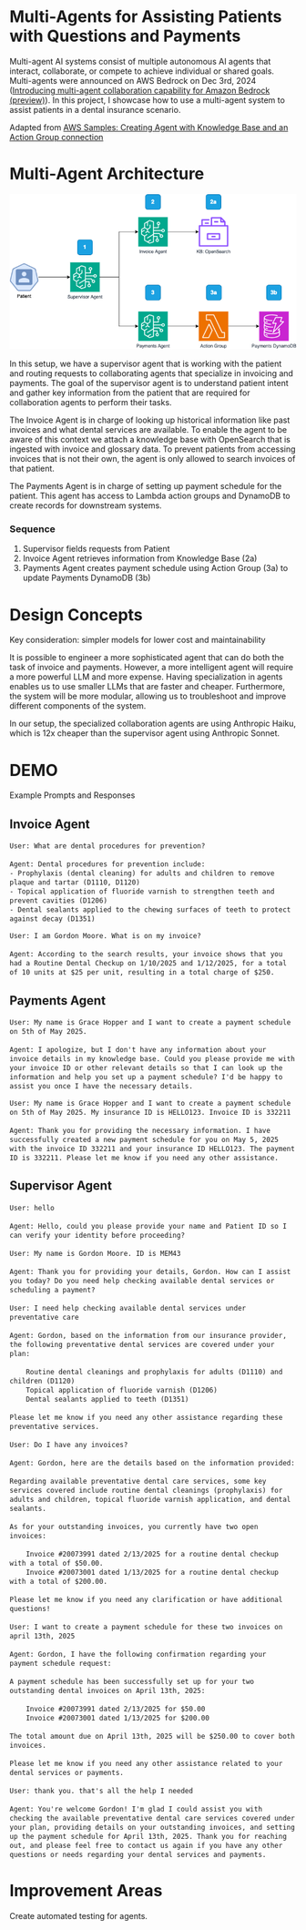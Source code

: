 # Multi-Agents for Assisting Patients with Questions and Payments

Multi-agent AI systems consist of multiple autonomous AI agents that interact, collaborate, or compete to achieve individual or shared goals. Multi-agents were announced on AWS Bedrock on Dec 3rd, 2024 ([Introducing multi-agent collaboration capability for Amazon Bedrock (preview)](https://aws.amazon.com/blogs/aws/introducing-multi-agent-collaboration-capability-for-amazon-bedrock/)). In this project, I showcase how to use a multi-agent system to assist patients in a dental insurance scenario.

Adapted from [AWS Samples: Creating Agent with Knowledge Base and an Action Group connection](https://github.com/aws-samples/amazon-bedrock-samples/tree/main/agents-and-function-calling/bedrock-agents/features-examples/05-create-agent-with-knowledge-base-and-action-group)


# Multi-Agent Architecture

![Agents architecture - showing an agent responding on one end using APIs and action groups and then on the end responding to other questions with a knowledge base on a vector database](images/llm-aws-agents.drawio.png)

In this setup, we have a supervisor agent that is working with the patient and routing requests to collaborating agents that specialize in invoicing and payments. The goal of the supervisor agent is to understand patient intent and gather key information from the patient that are required for collaboration agents to perform their tasks.

The Invoice Agent is in charge of looking up historical information like past invoices and what dental services are available. To enable the agent to be aware of this context we attach a knowledge base with OpenSearch that is ingested with invoice and glossary data. To prevent patients from accessing invoices that is not their own, the agent is only allowed to search invoices of that patient. 

The Payments Agent is in charge of setting up payment schedule for the patient. This agent has access to Lambda action groups and DynamoDB to create records for downstream systems. 

### Sequence

1. Supervisor fields requests from Patient
2. Invoice Agent retrieves information from Knowledge Base (2a)
3. Payments Agent creates payment schedule using Action Group (3a) to update Payments DynamoDB (3b)


# Design Concepts

Key consideration: simpler models for lower cost and maintainability

It is possible to engineer a more sophisticated agent that can do both the task of invoice and payments. However, a more intelligent agent will require a more powerful LLM and more expense. Having specialization in agents enables us to use smaller LLMs that are faster and cheaper. Furthermore, the system will be more modular, allowing us to troubleshoot and improve different components of the system.

In our setup, the specialized collaboration agents are using Anthropic Haiku, which is 12x cheaper than the supervisor agent using Anthropic Sonnet.

# DEMO

Example Prompts and Responses

## Invoice Agent

```
User: What are dental procedures for prevention?

Agent: Dental procedures for prevention include:
- Prophylaxis (dental cleaning) for adults and children to remove plaque and tartar (D1110, D1120)
- Topical application of fluoride varnish to strengthen teeth and prevent cavities (D1206)
- Dental sealants applied to the chewing surfaces of teeth to protect against decay (D1351)
```

```
User: I am Gordon Moore. What is on my invoice?

Agent: According to the search results, your invoice shows that you had a Routine Dental Checkup on 1/10/2025 and 1/12/2025, for a total of 10 units at $25 per unit, resulting in a total charge of $250.
```

## Payments Agent

```
User: My name is Grace Hopper and I want to create a payment schedule on 5th of May 2025.

Agent: I apologize, but I don't have any information about your invoice details in my knowledge base. Could you please provide me with your invoice ID or other relevant details so that I can look up the information and help you set up a payment schedule? I'd be happy to assist you once I have the necessary details.
```
```
User: My name is Grace Hopper and I want to create a payment schedule on 5th of May 2025. My insurance ID is HELLO123. Invoice ID is 332211

Agent: Thank you for providing the necessary information. I have successfully created a new payment schedule for you on May 5, 2025 with the invoice ID 332211 and your insurance ID HELLO123. The payment ID is 332211. Please let me know if you need any other assistance.
```

## Supervisor Agent
```
User: hello

Agent: Hello, could you please provide your name and Patient ID so I can verify your identity before proceeding?

User: My name is Gordon Moore. ID is MEM43

Agent: Thank you for providing your details, Gordon. How can I assist you today? Do you need help checking available dental services or scheduling a payment?

User: I need help checking available dental services under preventative care

Agent: Gordon, based on the information from our insurance provider, the following preventative dental services are covered under your plan:

    Routine dental cleanings and prophylaxis for adults (D1110) and children (D1120)
    Topical application of fluoride varnish (D1206)
    Dental sealants applied to teeth (D1351)

Please let me know if you need any other assistance regarding these preventative services.

User: Do I have any invoices?

Agent: Gordon, here are the details based on the information provided:

Regarding available preventative dental care services, some key services covered include routine dental cleanings (prophylaxis) for adults and children, topical fluoride varnish application, and dental sealants.

As for your outstanding invoices, you currently have two open invoices:

    Invoice #20073991 dated 2/13/2025 for a routine dental checkup with a total of $50.00.
    Invoice #20073001 dated 1/13/2025 for a routine dental checkup with a total of $200.00.

Please let me know if you need any clarification or have additional questions!

User: I want to create a payment schedule for these two invoices on april 13th, 2025

Agent: Gordon, I have the following confirmation regarding your payment schedule request:

A payment schedule has been successfully set up for your two outstanding dental invoices on April 13th, 2025:

    Invoice #20073991 dated 2/13/2025 for $50.00
    Invoice #20073001 dated 1/13/2025 for $200.00

The total amount due on April 13th, 2025 will be $250.00 to cover both invoices.

Please let me know if you need any other assistance related to your dental services or payments.

User: thank you. that's all the help I needed

Agent: You're welcome Gordon! I'm glad I could assist you with checking the available preventative dental care services covered under your plan, providing details on your outstanding invoices, and setting up the payment schedule for April 13th, 2025. Thank you for reaching out, and please feel free to contact us again if you have any other questions or needs regarding your dental services and payments.
```

# Improvement Areas

Create automated testing for agents.
